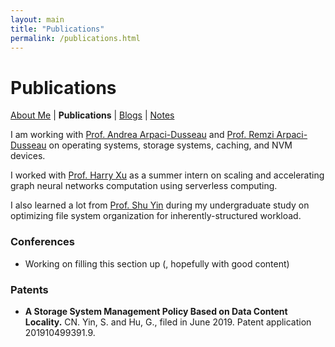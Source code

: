 ```yaml
---
layout: main
title: "Publications"
permalink: /publications.html
---
```


# Publications

<p class="navigation-bar">
  <a href="/index.html">About Me</a> | 
  <b>Publications</b> | 
  <a href="/blogs.html">Blogs</a> | 
  <a href="/notes.html">Notes</a>
</p>

I am working with [Prof. Andrea Arpaci-Dusseau](http://pages.cs.wisc.edu/~dusseau/) and [Prof. Remzi Arpaci-Dusseau](http://pages.cs.wisc.edu/~remzi/) on operating systems, storage systems, caching, and NVM devices.

I worked with [Prof. Harry Xu](http://web.cs.ucla.edu/~harryxu/) as a summer intern on scaling and accelerating graph neural networks computation using serverless computing.

I also learned a lot from [Prof. Shu Yin](http://sist.shanghaitech.edu.cn/2018/0502/c2739a24245/page.htm) during my undergraduate study on optimizing file system organization for inherently-structured workload.

### Conferences

- Working on filling this section up (, hopefully with good content)

### Patents

- <b>A Storage System Management Policy Based on Data Content Locality.</b> CN. Yin, S. and Hu, G., filed in June 2019. Patent application 201910499391.9.
